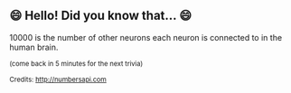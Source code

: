 ## :smile: Hello! Did you know that... :smile:
10000 is the number of other neurons each neuron is connected to in the human brain.

<sup>(come back in 5 minutes for the next trivia)</sup>


<sup>Credits: http://numbersapi.com</sup>
